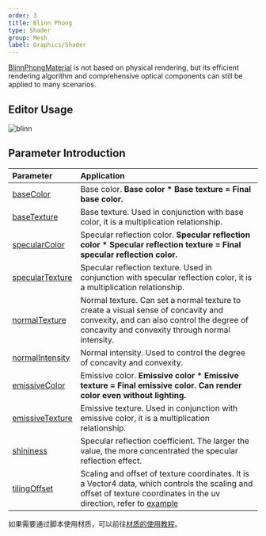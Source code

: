 ```yaml
---
order: 3
title: Blinn Phong
type: Shader
group: Mesh
label: Graphics/Shader
---
```


[BlinnPhongMaterial](/apis/core/#BlinnPhongMaterial) is not based on physical rendering, but its efficient rendering algorithm and comprehensive optical components can still be applied to many scenarios.

<playground src="blinn-phong.ts"></playground>

## Editor Usage

<img src="https://gw.alipayobjects.com/zos/OasisHub/eaa93827-29a4-46ad-b9d3-f179fa200c57/blinn.gif" alt="blinn" style="zoom:100%;" />

## Parameter Introduction

| Parameter                                                         | Application                                                                                                               |
| :---------------------------------------------------------------- | :------------------------------------------------------------------------------------------------------------------------- |
| [baseColor](/apis/core/#BlinnPhongMaterial-baseColor)              | Base color. **Base color \* Base texture = Final base color.**                                                             |
| [baseTexture](/apis/core/#BlinnPhongMaterial-baseTexture)          | Base texture. Used in conjunction with base color, it is a multiplication relationship.                                     |
| [specularColor](/apis/core/#BlinnPhongMaterial-specularColor)      | Specular reflection color. **Specular reflection color \* Specular reflection texture = Final specular reflection color.** |
| [specularTexture](/apis/core/#BlinnPhongMaterial-specularTexture)  | Specular reflection texture. Used in conjunction with specular reflection color, it is a multiplication relationship.       |
| [normalTexture](/apis/core/#BlinnPhongMaterial-normalTexture)      | Normal texture. Can set a normal texture to create a visual sense of concavity and convexity, and can also control the degree of concavity and convexity through normal intensity. |
| [normalIntensity ](/apis/core/#BlinnPhongMaterial-normalIntensity) | Normal intensity. Used to control the degree of concavity and convexity.                                                   |
| [emissiveColor](/apis/core/#BlinnPhongMaterial-emissiveColor)      | Emissive color. **Emissive color \* Emissive texture = Final emissive color. Can render color even without lighting.**      |
| [emissiveTexture](/apis/core/#BlinnPhongMaterial-emissiveTexture)  | Emissive texture. Used in conjunction with emissive color, it is a multiplication relationship.                               |
| [shininess](/apis/core/#BlinnPhongMaterial-shininess)              | Specular reflection coefficient. The larger the value, the more concentrated the specular reflection effect.                |
| [tilingOffset](/apis/core/#BlinnPhongMaterial-tilingOffset)        | Scaling and offset of texture coordinates. It is a Vector4 data, which controls the scaling and offset of texture coordinates in the uv direction, refer to [example](${examples}tiling-offset) |

如果需要通过脚本使用材质，可以前往[材质的使用教程](/en/docs/graphics-material-script)。
